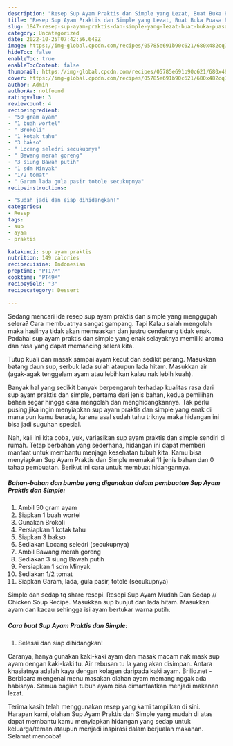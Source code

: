 ```yaml
---
description: "Resep Sup Ayam Praktis dan Simple yang Lezat, Buat Buka Puasa Enak"
title: "Resep Sup Ayam Praktis dan Simple yang Lezat, Buat Buka Puasa Enak"
slug: 1847-resep-sup-ayam-praktis-dan-simple-yang-lezat-buat-buka-puasa-enak
category: Uncategorized
date: 2022-10-25T07:42:56.649Z
image: https://img-global.cpcdn.com/recipes/05785e691b90c621/680x482cq70/sup-ayam-praktis-dan-simple-foto-resep-utama.jpg
hideToc: false
enableToc: true
enableTocContent: false
thumbnail: https://img-global.cpcdn.com/recipes/05785e691b90c621/680x482cq70/sup-ayam-praktis-dan-simple-foto-resep-utama.jpg
cover: https://img-global.cpcdn.com/recipes/05785e691b90c621/680x482cq70/sup-ayam-praktis-dan-simple-foto-resep-utama.jpg
author: Admin
authorAv: notfound
ratingvalue: 3
reviewcount: 4
recipeingredient:
- "50 gram ayam"
- "1 buah wortel"
- " Brokoli"
- "1 kotak tahu"
- "3 bakso"
- " Locang seledri secukupnya"
- " Bawang merah goreng"
- "3 siung Bawah putih"
- "1 sdm Minyak"
- "1/2 tomat"
- " Garam lada gula pasir totole secukupnya"
recipeinstructions:

- "Sudah jadi dan siap dihidangkan!"
categories:
- Resep
tags:
- sup
- ayam
- praktis

katakunci: sup ayam praktis 
nutrition: 149 calories
recipecuisine: Indonesian
preptime: "PT17M"
cooktime: "PT49M"
recipeyield: "3"
recipecategory: Dessert

---
```



Sedang mencari ide resep sup ayam praktis dan simple yang menggugah selera? Cara membuatnya sangat gampang. Tapi Kalau salah mengolah maka hasilnya tidak akan memuaskan dan justru cenderung tidak enak. Padahal sup ayam praktis dan simple yang enak selayaknya memiliki aroma dan rasa yang dapat memancing selera kita.


Tutup kuali dan masak sampai ayam kecut dan sedikit perang. Masukkan batang daun sup, serbuk lada sulah ataupun lada hitam. Masukkan air (agak-agak tenggelam ayam atau lebihkan kalau nak lebih kuah).

Banyak hal yang sedikit banyak berpengaruh terhadap kualitas rasa dari sup ayam praktis dan simple, pertama dari jenis bahan, kedua pemilihan bahan segar hingga cara mengolah dan menghidangkannya. Tak perlu pusing jika ingin menyiapkan sup ayam praktis dan simple yang enak di mana pun kamu berada, karena asal sudah tahu triknya maka hidangan ini bisa jadi suguhan spesial.


Nah, kali ini kita coba, yuk, variasikan sup ayam praktis dan simple sendiri di rumah. Tetap berbahan yang sederhana, hidangan ini dapat memberi manfaat untuk membantu menjaga kesehatan tubuh kita. Kamu bisa menyiapkan Sup Ayam Praktis dan Simple memakai 11 jenis bahan dan 0 tahap pembuatan. Berikut ini cara untuk membuat hidangannya.

<!--inarticleads1-->

##### Bahan-bahan dan bumbu yang digunakan dalam pembuatan Sup Ayam Praktis dan Simple:

1. Ambil 50 gram ayam
1. Siapkan 1 buah wortel
1. Gunakan  Brokoli
1. Persiapkan 1 kotak tahu
1. Siapkan 3 bakso
1. Sediakan  Locang seledri (secukupnya)
1. Ambil  Bawang merah goreng
1. Sediakan 3 siung Bawah putih
1. Persiapkan 1 sdm Minyak
1. Sediakan 1/2 tomat
1. Siapkan  Garam, lada, gula pasir, totole (secukupnya)


Simple dan sedap tq share resepi. Resepi Sup Ayam Mudah Dan Sedap // Chicken Soup Recipe. Masukkan sup bunjut dan lada hitam. Masukkan ayam dan kacau sehingga isi ayam bertukar warna putih. 

<!--inarticleads2-->

##### Cara buat Sup Ayam Praktis dan Simple:


1. Selesai dan siap dihidangkan!

Caranya, hanya gunakan kaki-kaki ayam dan masak macam nak mask sup ayam dengan kaki-kaki tu. Air rebusan tu la yang akan disimpan. Antara khasiatnya adalah kaya dengan kolagen daripada kaki ayam. Brilio.net - Berbicara mengenai menu masakan olahan ayam memang nggak ada habisnya. Semua bagian tubuh ayam bisa dimanfaatkan menjadi makanan lezat. 

Terima kasih telah menggunakan resep yang kami tampilkan di sini. Harapan kami, olahan Sup Ayam Praktis dan Simple yang mudah di atas dapat membantu kamu menyiapkan hidangan yang sedap untuk keluarga/teman ataupun menjadi inspirasi dalam berjualan makanan. Selamat mencoba!
